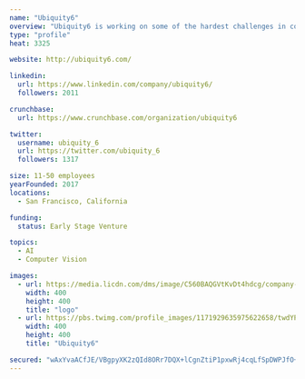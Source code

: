 ```yaml
---
name: "Ubiquity6"
overview: "Ubiquity6 is working on some of the hardest challenges in computer vision, augmented reality and mapping."
type: "profile"
heat: 3325

website: http://ubiquity6.com/

linkedin:
  url: https://www.linkedin.com/company/ubiquity6/
  followers: 2011

crunchbase:
  url: https://www.crunchbase.com/organization/ubiquity6

twitter:
  username: ubiquity_6
  url: https://twitter.com/ubiquity_6
  followers: 1317

size: 11-50 employees
yearFounded: 2017
locations:
  - San Francisco, California

funding:
  status: Early Stage Venture

topics:
  - AI
  - Computer Vision

images:
  - url: https://media.licdn.com/dms/image/C560BAQGVtKvDt4hdcg/company-logo_400_400/0?e=1582761600&v=beta&t=Y8NCaxJ91JVpULvpVGOnLdPyo5JWSXFr6dfU7qrIES0
    width: 400
    height: 400
    title: "logo"
  - url: https://pbs.twimg.com/profile_images/1171929635975622658/twdYPRkV_400x400.jpg
    width: 400
    height: 400
    title: "Ubiquity6"

secured: "wAxYvaACfJE/VBgpyXK2zQId8ORr7DQX+lCgnZtiP1pxwRj4cqLfSpDWPJfO+qAwjJ2WpoNrB99syJjf7JCRxHh9u/cmFST8+wUTct8ovv69SKwfq2NGghaiGUOw2z5sFSGPGLGKAdfb/GqYRBFXDfsPq4IANKnM4Zvv57xiBUXHBW7g1PopNyuLw+XgG4rVraY9Kn4ISgxelgwGQE3gKakhM1KFP7O/5MlP8hux2yIInbUxR4fedoCFRN8hUkADY2nbdizKRWp4uFQW0V7KZg==;qX/i1nPrCJ/ifGdfbVDfjw=="
---
```


